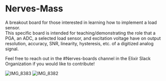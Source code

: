 # Nerves-Mass
A breakout board for those interested in learning how to implement a load sensor.  
This specific board is intended for teaching/demonstrating the role that a PGA, an ADC, a selected load sensor, and excitation voltage have on output resolution, accuracy, SNR, linearity, hysteresis, etc. of a digitized analog signal.

Feel free to reach out in the #Nerves-boards channel in the Elixir Slack Organization if you would like to contribute!

![IMG_8383](https://user-images.githubusercontent.com/3486896/196541793-b77aeef3-fa4a-4cfe-b78d-86bcdfe47ba9.jpeg)
![IMG_8382](https://user-images.githubusercontent.com/3486896/196541812-b63d6a36-0b4f-441a-85d1-645a52d2c8de.jpeg)

